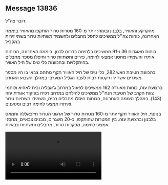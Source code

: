 ## Message 13836

דובר צה"ל:

מהקרקע והאוויר, בלבנון ובעזה: יותר מ-160 מטרות טרור הותקפו מהאוויר ביממה האחרונה, כוחות צה״ל ממשיכים לחסל מחבלים ולהשמיד תשתיות טרור בשתי זירות במקביל

כוחות מאוגדות 36 ו-91 ממשיכים בלחימה בדרום לבנון. ביממה האחרונה, הכוחות איתרו והשמידו מחסני אמצעי לחימה, פירים ותשתיות טרור וחיסלו מספר מחבלים בהיתקלויות ובהכוונות כלי טיס של חיל האוויר.

בהכוונת חטיבת האש 282, כלי טיס של חיל האוויר תקף מתחם צבאי בו היו מספר משגרים אשר ירו רקטות רבות לעבר הגליל המערבי במהלך השבוע האחרון.

ברצועת עזה, כוחות מאוגדה 162 ממשיכים לפעול במרחב ג'אבליה ובית לאהיא ולוחמי צוות הקרב של חטיבת הנח״ל ממשיכים להילחם במרחב רפיח בפיקוד אוגדת עזה (143). במהלך היממה האחרונה, הכוחות חיסלו מחבלים רבים, השמידו תשתיות טרור ואיתרו אמצעי לחימה רבים ומטענים.

בנוסף, חיל האוויר תקף יותר מ-160 מטרות טרור של ארגוני הטרור חיזבאללה וחמאס בלבנון וברצועת עזה. בין המטרות שהותקפו, כ-20 משגרים, מבנים צבאיים, מחסני אמצעי לחימה, מפקדות טרור, מחבלים ותשתיות צבאיות.

![Video](https://data.iron-swords.co.il/2024/November/16/13836/13836_media.mp4)
